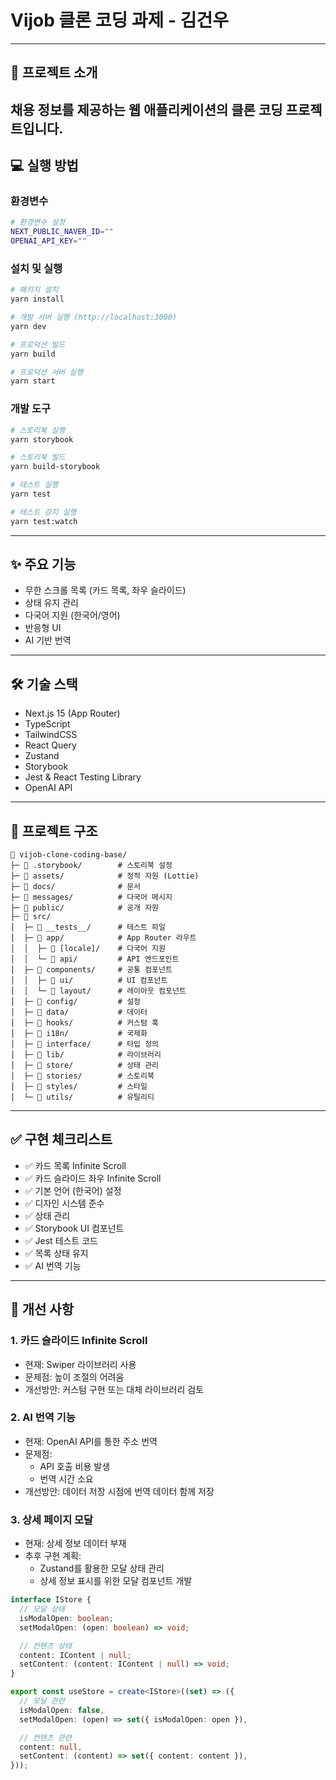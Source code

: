 # Vijob 클론 코딩 과제 - 김건우

---

## 🚀 프로젝트 소개

## 채용 정보를 제공하는 웹 애플리케이션의 클론 코딩 프로젝트입니다.

## 💻 실행 방법

### 환경변수

```bash
# 환경변수 설정
NEXT_PUBLIC_NAVER_ID=""
OPENAI_API_KEY=""
```

### 설치 및 실행

```bash
# 패키지 설치
yarn install

# 개발 서버 실행 (http://localhost:3000)
yarn dev

# 프로덕션 빌드
yarn build

# 프로덕션 서버 실행
yarn start
```

### 개발 도구

```bash
# 스토리북 실행
yarn storybook

# 스토리북 빌드
yarn build-storybook

# 테스트 실행
yarn test

# 테스트 감지 실행
yarn test:watch
```

---

## ✨ 주요 기능

- 무한 스크롤 목록 (카드 목록, 좌우 슬라이드)
- 상태 유지 관리
- 다국어 지원 (한국어/영어)
- 반응형 UI
- AI 기반 번역

---

## 🛠️ 기술 스택

- Next.js 15 (App Router)
- TypeScript
- TailwindCSS
- React Query
- Zustand
- Storybook
- Jest & React Testing Library
- OpenAI API

---

## 📁 프로젝트 구조

```
📁 vijob-clone-coding-base/
├─ 📁 .storybook/        # 스토리북 설정
├─ 📁 assets/            # 정적 자원 (Lottie)
├─ 📁 docs/              # 문서
├─ 📁 messages/          # 다국어 메시지
├─ 📁 public/            # 공개 자원
├─ 📁 src/
│  ├─ 📁 __tests__/      # 테스트 파일
│  ├─ 📁 app/            # App Router 라우트
│  │  ├─ 📁 [locale]/    # 다국어 지원
│  │  └─ 📁 api/         # API 엔드포인트
│  ├─ 📁 components/     # 공통 컴포넌트
│  │  ├─ 📁 ui/          # UI 컴포넌트
│  │  └─ 📁 layout/      # 레이아웃 컴포넌트
│  ├─ 📁 config/         # 설정
│  ├─ 📁 data/           # 데이터
│  ├─ 📁 hooks/          # 커스텀 훅
│  ├─ 📁 i18n/           # 국제화
│  ├─ 📁 interface/      # 타입 정의
│  ├─ 📁 lib/            # 라이브러리
│  ├─ 📁 store/          # 상태 관리
│  ├─ 📁 stories/        # 스토리북
│  ├─ 📁 styles/         # 스타일
│  └─ 📁 utils/          # 유틸리티
```

---

## ✅ 구현 체크리스트

- ✅ 카드 목록 Infinite Scroll
- ✅ 카드 슬라이드 좌우 Infinite Scroll
- ✅ 기본 언어 (한국어) 설정
- ✅ 디자인 시스템 준수
- ✅ 상태 관리
- ✅ Storybook UI 컴포넌트
- ✅ Jest 테스트 코드
- ✅ 목록 상태 유지
- ✅ AI 번역 기능

---

## 🤔 개선 사항

### 1. 카드 슬라이드 Infinite Scroll

- 현재: Swiper 라이브러리 사용
- 문제점: 높이 조절의 어려움
- 개선방안: 커스텀 구현 또는 대체 라이브러리 검토

### 2. AI 번역 기능

- 현재: OpenAI API를 통한 주소 번역
- 문제점:
  - API 호출 비용 발생
  - 번역 시간 소요
- 개선방안: 데이터 저장 시점에 번역 데이터 함께 저장

### 3. 상세 페이지 모달

- 현재: 상세 정보 데이터 부재
- 추후 구현 계획:
  - Zustand를 활용한 모달 상태 관리
  - 상세 정보 표시를 위한 모달 컴포넌트 개발

```typescript
interface IStore {
  // 모달 상태
  isModalOpen: boolean;
  setModalOpen: (open: boolean) => void;

  // 컨텐츠 상태
  content: IContent | null;
  setContent: (content: IContent | null) => void;
}

export const useStore = create<IStore>((set) => ({
  // 모달 관련
  isModalOpen: false,
  setModalOpen: (open) => set({ isModalOpen: open }),

  // 컨텐츠 관련
  content: null,
  setContent: (content) => set({ content: content }),
}));
```
